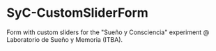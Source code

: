 # SyC-CustomSliderForm
Form with custom sliders for the "Sueño y Consciencia" experiment @ Laboratorio de Sueño y Memoria (ITBA).
